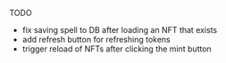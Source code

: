 TODO

- fix saving spell to DB after loading an NFT that exists
- add refresh button for refreshing tokens
- trigger reload of NFTs after clicking the mint button
